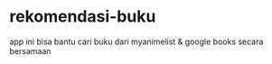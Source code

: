 # rekomendasi-buku
app ini bisa bantu cari buku dari myanimelist &amp; google books secara bersamaan
